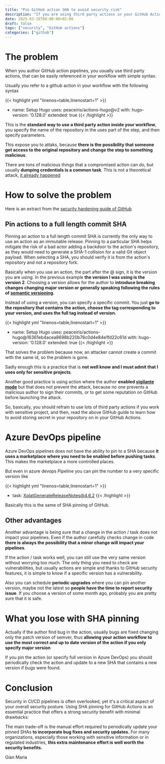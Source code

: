 ```yaml
---
title: "Pin GitHub action SHA to avoid security risk"
description: "If you are using third party actions in your GitHub Action you should use SHA security pinning to mitigate the risk of attack on action repository"
date: 2025-03-16T08:00:00+02:00
draft: false
tags: ["security", "GitHub actions"]
categories: ["github"]
---
```


# The problem

When you author GitHub action pipelines, you usually use third party actions, that can be easily referenced in your workflow with simple syntax.

Usually you refer to a github action in your workflow with the following syntax

{{< highlight yml "linenos=table,linenostart=1" >}}
- name: Setup Hugo
  uses: peaceiris/actions-hugo@v2
  with:
    hugo-version: '0.128.0'
    extended: true
{{< /highlight >}}

This is the **standard way to use a third party action inside your workflow**, you specify the name of the repository in the uses part of the step, and then specify parameters.

This expose you to attaks, because **there is the possibility that someone get access to the original repository and change the step to something malicious**.

There are tons of malicious things that a compromised action can do, but usually **dumping credentials is a common task**. This is not a theoretical attack, [it already happened](https://semgrep.dev/blog/2025/popular-github-action-tj-actionschanged-files-is-compromised/)

# How to solve the problem

Here is an extract from the [security hardening guide of GitHub](https://docs.github.com/en/actions/security-for-github-actions/security-guides/security-hardening-for-github-actions)

## Pin actions to a full length commit SHA

Pinning an action to a full length commit SHA is currently the only way to use an action as an immutable release. Pinning to a particular SHA helps mitigate the risk of a bad actor adding a backdoor to the action's repository, as they would need to generate a SHA-1 collision for a valid Git object payload. When selecting a SHA, you should verify it is from the action's repository and not a repository fork.

Basically when you use an action, the part after the @ sign, it is the version you are using. In the previous example **the version I was using is the version 2**. Choosing a version allows for the author to **introduce breaking changes changing major version or generally speaking following the rules of [semantic versioning](https://semver.org/)**.

Instead of using a version, you can specify a specific commit. You just **go to the repository that contains the action, choose the tag corresponding to your version, and uses the full tag instead of version.**

{{< highlight yml "linenos=table,linenostart=1" >}}
- name: Setup Hugo
  uses: peaceiris/actions-hugo@16361eb4acea8698b220b76c0d4e84e1fd22c61d
  with:
    hugo-version: '0.128.0'
    extended: true
{{< /highlight >}}

That solves the problem because now, an attacker cannot create a commit with the same id, so the problem is gone. 

Sadly enough this is a practice that is **not well know and I must admit that I uses only for sensitive projects**. 

Another good practice is using action where the author **enabled [vigilante mode](https://docs.github.com/en/authentication/managing-commit-signature-verification/displaying-verification-statuses-for-all-of-your-commits)** but that does not prevent the attack, because no one prevents a malicious author to sign their commits, or to get some reputation on GitHub before launching the attack.

So, basically, you should refrain to use lots of third party actions if you work with sensitive project, and then, read the above GitHub guide to learn how to avoid storing secret in your repository on in your GitHub Actions.

# Azure DevOps pipeline

Azure DevOps pipelines does not have the ability to pin to a SHA because **it uses a marketplace where you need to be enabled before pushing tasks**. This makes the marketplace a more controlled places.

But even in azure devops Pipeline you can pin the number to a very specific version like

{{< highlight yml "linenos=table,linenostart=1" >}}
- task: XplatGenerateReleaseNotes@4.6.2
{{< /highlight >}}

Basically this is the same of SHA pinning of GitHub.

## Other advantages

Another advantage is being sure that a change in the action / task does not impact your pipelines. Even if the author carefully checks change in code **there is always the possibility that a minor change will impact your pipelines**.

If the action / task works well, you can still use the very same version without worrying too much. The only thing you need to check are vulnerabilities, but usually actions are simple and thanks to GitHub security features, it is simple to know if a specific version has a vulnerability.

Also you can schedule **periodic upgrades** where you can pin another version, maybe not the latest so **people have the time to report security issue**. If you choose a version of some month ago, probably you are pretty sure that it is safe. 

# What you lose with SHA pinning 

Actually if the author find bug in the action, usually bugs are fixed changing only the patch version of semver, thus **allowing your action workflow to use the most correct and up to date version of the action if you only specify major version** 

If you pin the action (or specify full version in Azure DevOps) you should periodically check the action and update to a new SHA that contains a new version if bugs were found. 

# Conclusion

Security in CI/CD pipelines is often overlooked, yet it's a critical aspect of your overall security posture. Using SHA pinning for GitHub Actions is an essential practice that offers a strong security benefit with minimal drawbacks:

The main trade-off is the manual effort required to periodically update your pinned SHAs **to incorporate bug fixes and security updates.** For many organizations, especially those working with sensitive information or in regulated industries, **this extra maintenance effort is well worth the security benefits.**

Gian Maria


